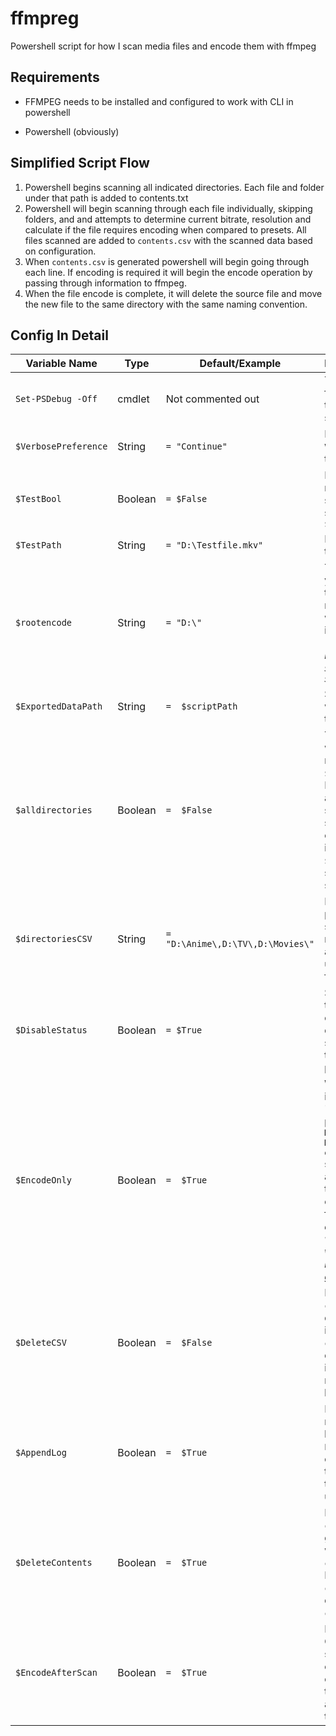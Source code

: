 
# ffmpreg

Powershell script for how I scan media files and encode them with ffmpeg

## Requirements

- FFMPEG needs to be installed and configured to work with CLI in powershell

- Powershell (obviously)

## Simplified Script Flow

1. Powershell begins scanning all indicated directories. Each file and folder under that path is added to contents.txt
1. Powershell will begin scanning through each file individually, skipping folders, and and attempts to determine current bitrate, resolution and calculate if the file requires encoding when compared to presets. All files scanned are added to `contents.csv` with the scanned data based on configuration.
1. When `contents.csv` is generated powershell will begin going through each line. If encoding is required it will begin the encode operation by passing through information to ffmpeg.
1. When the file encode is complete, it will delete the source file and move the new file to the same directory with the same naming convention.

## Config In Detail

|Variable Name|Type|Default/Example|Description/Comments|
|--|--|--|--|
|`Set-PSDebug -Off`| cmdlet |Not commented out|Turns script debugging features off, sets the trace level, and toggles strict mode.|
|`$VerbosePreference`|String|`= "Continue"`|Enables the `Write-Verbose` messages in the console.|
|`$TestBool`|Boolean|`= $False`|Enables or disables test mode. Test mode only scans and encodes a single path defined in `$TestPath`|
|`$TestPath`|String|`= "D:\Testfile.mkv"`|Path to file you want to test the encoder on|
|`$rootencode`|String|`= "D:\"`|This is the root file path you want power-shell to begin scanning for media if you are wanting to scan all child items of this directory. *This becomes very important if you have `$alldirectories` set to `$False`*|
|`$ExportedDataPath`|String|`=  $scriptPath`|Set the path where you want the exported files to be generated|
|`$alldirectories`|Boolean|`=  $False`|This controls if you wish to scan the entire root folder specified in `$rootencode` for content. If `$True`, all files, folders and subfolders will be subject to at least a scan attempt. If `$False`, only the folders indicated in `$directoriesCSV` will be subject to a recursive scan.|
|`$directoriesCSV`|String|`= "D:\Anime\,D:\TV\,D:\Movies\"`|If you want to only have power-shell scan specific folders for media, you can indicate all paths in this variable using CSV style formatting.|
|`$DisableStatus`|Boolean|`= $True` |Set to true if you wish to disable the calculating and displaying of status/progress bars in the script (can increase performance)|
|`$EncodeOnly`|Boolean|`=  $True`|When this is `$True`, only items identified as "needing encode" as per the `Detect Medtadata > Video Metadata > Check if encoding needed` section. If `$False` then all items will be added to the CSV regardless if encoding will take place for the file or not. *This does not change whether or not the file **will** be encoded, only if it is logged in the generated CSV file*|
|`$DeleteCSV`|Boolean|`=  $False`|If `$False` then `contents.csv` will be deleted after the script is finished. If `$True` then `contents.csv` will **not** be deleted after the script is finished. Instead the next time it runs it will be written over.|
|`$AppendLog`|Boolean|`=  $True`|If `$False` then when a new encoding session begins, the contents of `Encode_Log.txt` are cleared. If `$True` then the contents of said text file will append until cleared manually.|
|`$DeleteContents`|Boolean|`=  $True`|If `$False` then the `contents.txt` file generated at scanning will not be deleted after `contents.csv` is created. If `$True` then `contents.txt` will be deleted after `contents.csv` is created.|
|`$EncodeAfterScan`|Boolean|`=  $True`|If `$False` then once the CSV is created the script skips the encoding process entirely. If `$True` then the script will encode all identified files after the CSV is generated.|
